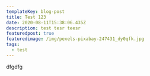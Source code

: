 ```yaml
---
templateKey: blog-post
title: Test 123
date: 2020-08-11T15:38:06.435Z
description: test tesr teesr
featuredpost: true
featuredimage: /img/pexels-pixabay-247431_dy0qfk.jpg
tags:
  - test
---
```

dfgdfg